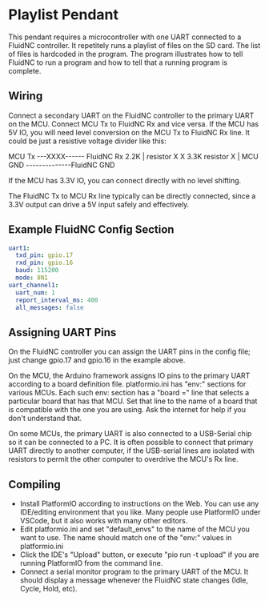 # Playlist Pendant

This pendant requires a microcontroller with one UART connected to a FluidNC controller.
It repetitely runs a playlist of files on the SD card.  The list of files is
hardcoded in the program.  The program illustrates how to tell FluidNC to run
a program and how to tell that a running program is complete.

## Wiring

Connect a secondary UART on the FluidNC controller to the primary UART
on the MCU.  Connect MCU Tx to FluidNC Rx and vice versa.  If the MCU
has 5V IO, you will need level conversion on the MCU Tx to FluidNC Rx
line.  It could be just a resistive voltage divider like this:

  MCU Tx  ---XXXX------ FluidNC Rx
             2.2K  |
         resistor  X
                   X 3.3K resistor
                   X
                   |
  MCU GND --------------FluidNC GND


If the MCU has 3.3V IO, you can connect directly with no level shifting.

The FluidNC Tx to MCU Rx line typically can be directly connected,
since a 3.3V output can drive a 5V input safely and effectively.

## Example FluidNC Config Section

```yaml
uart1:
  txd_pin: gpio.17
  rxd_pin: gpio.16
  baud: 115200
  mode: 8N1
uart_channel1:
  uart_num: 1
  report_interval_ms: 400
  all_messages: false
```

## Assigning UART Pins

On the FluidNC controller you can assign the UART pins in the config file; just change gpio.17 and gpio.16 in the example above.

On the MCU, the Arduino framework assigns IO pins to the primary UART according to a board definition file.  platformio.ini has "env:" sections for various MCUs.  Each such env: section has a "board =" line that selects a particular board that has that MCU.  Set that line to the name of a board that is compatible with the one you are using.  Ask the internet for help if you don't understand that.

On some MCUs, the primary UART is also connected to a USB-Serial chip so it can be connected to a PC.  It is often possible to connect that primary UART directly to another computer, if the USB-serial lines are isolated with resistors to permit the other computer to overdrive the MCU's Rx line.

## Compiling

* Install PlatformIO according to instructions on the Web.  You can use any IDE/editing environment that you like.  Many people use PlatformIO under VSCode, but it also works with many other editors.
* Edit platformio.ini and set "default_envs" to the name of the MCU you want to use.  The name should match one of the "env:" values in platformio.ini
* Click the IDE's "Upload" button, or execute "pio run -t upload" if you are running PlatformIO from the command line.
* Connect a serial monitor program to the primary UART of the MCU.  It should display a message whenever the FluidNC state changes (Idle, Cycle, Hold, etc).
